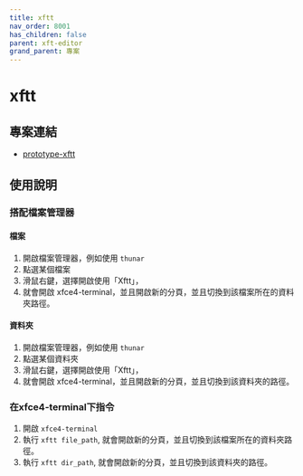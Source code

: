 ```yaml
---
title: xftt
nav_order: 8001
has_children: false
parent: xft-editor
grand_parent: 專案
---
```


# xftt


## 專案連結

* [prototype-xftt](https://github.com/samwhelp/note-about-vim/tree/gh-pages/_demo/project/xft-editor/prototype-xftt)


## 使用說明

### 搭配檔案管理器

#### 檔案

1. 開啟檔案管理器，例如使用 `thunar`
2. 點選某個檔案
3. 滑鼠右鍵，選擇開啟使用「Xftt」，
4. 就會開啟 xfce4-terminal，並且開啟新的分頁，並且切換到該檔案所在的資料夾路徑。

#### 資料夾

1. 開啟檔案管理器，例如使用 `thunar`
2. 點選某個資料夾
3. 滑鼠右鍵，選擇開啟使用「Xftt」，
4. 就會開啟 xfce4-terminal，並且開啟新的分頁，並且切換到該資料夾的路徑。

### 在xfce4-terminal下指令

1. 開啟 `xfce4-terminal`
2. 執行 `xftt file_path`, 就會開啟新的分頁，並且切換到該檔案所在的資料夾路徑。
2. 執行 `xftt dir_path`, 就會開啟新的分頁，並且切換到該資料夾的路徑。
